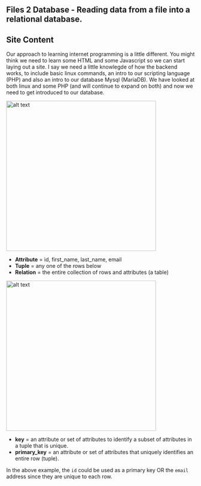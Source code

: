 ## Files 2 Database - Reading data from a file into a relational database.

## Site Content

Our approach to learning internet programming is a little different. You might think we need to learn some HTML and some Javascript so we can start laying out a site. I say we need a little knowlegde of how the backend works, to include basic linux commands, an intro to our scripting language (PHP) and also an intro to our database Mysql (MariaDB). We have looked at both linux and some PHP (and will continue to expand on both) and now we need to get introduced to our database.

<img src="https://upload.wikimedia.org/wikipedia/commons/thumb/7/7c/Relational_database_terms.svg/2000px-Relational_database_terms.svg.png" alt="alt text" width="400">

- __Attribute__ =  id, first_name, last_name, email
- __Tuple__ = any one of the rows below
- __Relation__ = the entire collection of rows and attributes (a table)

<img src="https://www.practicalecommerce.com/wp-content/uploads/images/0001/6513/3-redo.jpg" alt="alt text" width="400">

- __key__ = an attribute or set of attributes to identify a subset of attributes in a tuple that is unique.
- __primary_key__ = an attribute or set of attributes that uniquely identifies an entire row (tuple).

In the above example, the `id` could be used as a primary key OR the `email` address since they are unique to each row.
